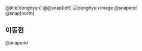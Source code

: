 @title[donghyun]
@@snap[left]
![donghyun image](https://lh3.googleusercontent.com/B7aVivFSqjfw96eCNEli6XYERCBKHDpbW4e7Kq_d4kn2p0jjh202ZgPJmQ1PoNtJxCYnDfKhrLKm0MZsIV2U7y4vFDkHilK2Uh-IClpGZQZF3Lu5bS9DoEFwKi5_Y7fgx8L6VkEtE6ka3Cr8feGMIOA0_zfAXMeF0qMrCKt2txcdCqfXIw94CxWdEqFbpFNC4l6H32WLSN53MMYyQp1tIf-0F765PwWQ1nSiF4uYB0BXomL-tINwXaG75eEU9PzCLsbjINTNXbk8_wTgi-rS68ZfdZO9Az2ya6wfcXcobUEiJWxadk9zWPQYehLr6zC1mzYQQOrAIvA3l-XolM7Md8p6rcFwEa_4tVtHXNun4JQizPvSvHU8Qml9UYKTsxf55kYWgG1Fx98jbXMcnx9MNP4rsz_dEZbt8SFXyqaUe9m6eOX6_mMJVX2l9ljC-SoonUEjkRc0m8ihZrSArQNTrDWa2WbuoaXd3vDnl2DudSU7h2lNOpBLQK7kk8sZiLOxxv5ShohaTB4hOZh2rZC7S_LzU_8XsoRmlcFXYo7kbiWj0JNTwi8V2BsNGrM_I9lnSjM1VmtAoC9nBVr2-b95-qi7nYG4gD6DRZTfOGsJ_FFrtzXOTnf4iw3mQTikviSpBmlBXTKjiSQeEagoVQVJAm0iZkGjtkH6mc6atD3SlWOcd3ZFINbvq2jKb1EtGnVAw88B8WJlRhDHGmRV=w958-h539-no)
@snapend
@snap[north]
## 이동현
@snapend
